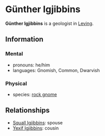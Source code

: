 # Günther Igjibbins

**Günther Igjibbins** is a geologist in [Leving](../leving/).

## Information

### Mental

- pronouns: he/him
- languages: Gnomish, Common, Dwarvish

### Physical

- species: [rock gnome](../../../../ch-5-character-options/species/gnome.md#rock-gnome)

## Relationships

- [Squall Igjibbins](squall-igjibbins.md): spouse
- [Yexif Igjibbins](yexif-igjibbins.md): cousin
